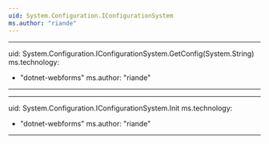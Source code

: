 ```yaml
---
uid: System.Configuration.IConfigurationSystem
ms.author: "riande"
---
```


---
uid: System.Configuration.IConfigurationSystem.GetConfig(System.String)
ms.technology: 
  - "dotnet-webforms"
ms.author: "riande"
---

---
uid: System.Configuration.IConfigurationSystem.Init
ms.technology: 
  - "dotnet-webforms"
ms.author: "riande"
---
